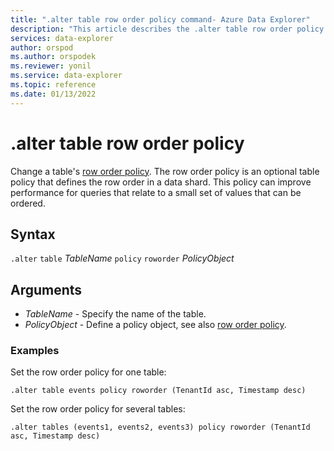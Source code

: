 ```yaml
---
title: ".alter table row order policy command- Azure Data Explorer"
description: "This article describes the .alter table row order policy command in Azure Data Explorer."
services: data-explorer
author: orspod
ms.author: orspodek
ms.reviewer: yonil
ms.service: data-explorer
ms.topic: reference
ms.date: 01/13/2022
---
```

# .alter table row order policy

Change a table's [row order policy](roworderpolicy.md). The row order policy is an optional table policy that defines the row order in a data shard. This policy can improve performance for queries that relate to a small set of values that can be ordered.

## Syntax

`.alter` `table` *TableName* `policy` `roworder` *PolicyObject*

## Arguments

- *TableName* - Specify the name of the table.  
- *PolicyObject* - Define a policy object, see also [row order policy](roworderpolicy.md).

### Examples

Set the row order policy for one table:

```kusto
.alter table events policy roworder (TenantId asc, Timestamp desc)
```

Set the row order policy for several tables:

```kusto
.alter tables (events1, events2, events3) policy roworder (TenantId asc, Timestamp desc)
```
